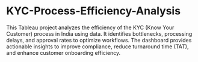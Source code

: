 # KYC-Process-Efficiency-Analysis
This Tableau project analyzes the efficiency of the KYC (Know Your Customer) process in India using data. It identifies bottlenecks, processing delays, and approval rates to optimize workflows. The dashboard provides actionable insights to improve compliance, reduce turnaround time (TAT), and enhance customer onboarding efficiency.
